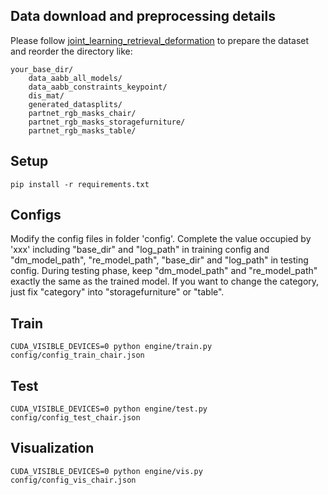 ## Data download and preprocessing details
Please follow [joint_learning_retrieval_deformation](https://github.com/mikacuy/joint_learning_retrieval_deformation) to prepare the dataset and reorder the directory like:
```
your_base_dir/
    data_aabb_all_models/
    data_aabb_constraints_keypoint/
    dis_mat/
    generated_datasplits/
    partnet_rgb_masks_chair/
    partnet_rgb_masks_storagefurniture/
    partnet_rgb_masks_table/
```

## Setup
```
pip install -r requirements.txt
```


## Configs
Modify the config files in folder 'config'. Complete the value occupied by 'xxx' including "base_dir" and "log_path" in training config and "dm_model_path", "re_model_path", "base_dir" and "log_path" in testing config. During testing phase, keep "dm_model_path" and "re_model_path" exactly the same as the trained model. If you want to change the category, just fix "category" into "storagefurniture" or "table".

## Train
```
CUDA_VISIBLE_DEVICES=0 python engine/train.py config/config_train_chair.json
```

## Test
```
CUDA_VISIBLE_DEVICES=0 python engine/test.py config/config_test_chair.json
```

## Visualization
```
CUDA_VISIBLE_DEVICES=0 python engine/vis.py config/config_vis_chair.json
```